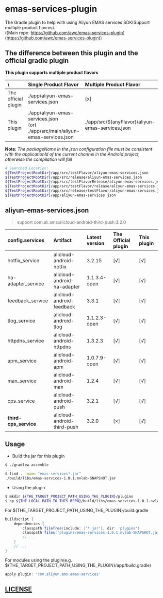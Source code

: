 # emas-services-plugin

The Gradle plugin to help with using Aliyun EMAS services SDK(Support multiple product flavros).<br/>
([Main repo: https://github.com/awc/emas-services-plugin](https://github.com/awc/emas-services-plugin))

## The difference between this plugin and the official gradle plugin

**This plugin supports multiple product flavors**

| \                  | Single Product Flavor | Multiple Product Flavor |
|:-------------------|:----------------------|:-------------------------|
| The official plugin | ./app/aliyun-emas-services.json | [x] |
| This plugin        | ./app/aliyun-emas-services.json<br/>(or) ./app/src/main/aliyun-emas-services.json | ./app/src/${anyFlavor}/aliyun-emas-services.json |

**Note:** *The packageName in the json configuration file must be consistent with the applicationId of the current channel in the Android project, otherwise the compilation will fail*

```sh
# Searched Location:
${TestProjectRootDir}/app/src/testFlavor/aliyun-emas-services.json
${TestProjectRootDir}/app/src/release/aliyun-emas-services.json
${TestProjectRootDir}/app/src/testFlavorRelease/aliyun-emas-services.json
${TestProjectRootDir}/app/src/testFlavor/release/aliyun-emas-services.json
${TestProjectRootDir}/app/src/release/testFlavor/aliyun-emas-services.json
${TestProjectRootDir}/app/aliyun-emas-services.json
```

## aliyun-emas-services.json

> support com.ali.ams:alicloud-android-third-push:3.2.0

| config.services | Artifact     | Latest version | The Official plugin | This plugin |
|:----------------|:-------------|:---------------|:-------------------|:------------|
| hotfix_service  | alicloud-android-hotfix | 3.2.15 |  [√] | [√] |
| ha-adapter_service  | alicloud-android-ha-adapter | 1.1.3.4-open |  [√] | [√] |
| feedback_service  | alicloud-android-feedback | 3.3.1 |  [√] | [√] |
| tlog_service  | alicloud-android-tlog | 1.1.2.3-open |  [√] | [√] |
| httpdns_service  | alicloud-android-httpdns | 1.3.2.3 |  [√] | [√] |
| apm_service  | alicloud-android-apm | 1.0.7.9-open |  [√] | [√] |
| man_service  | alicloud-android-man | 1.2.4 |  [√] | [√] |
| cps_service  | alicloud-android-push | 3.2.1 |  [√] | [√] |
| **third-cps_service**  | alicloud-android-third-push | 3.2.0 |  [×] | [√] |

## Usage

* Build the jar for this plugin

```sh
$ ./gradlew assemble
...
$ find . -name "emas-services*.jar"
./build/libs/emas-services-1.0.1.nvlab-SNAPSHOT.jar
```
* Using the plugin

```sh
$ mkdir ${THE_TARGET_PROJECT_PATH_USING_THE_PLUGIN}/plugins
$ cp ${THE_LOCAL_PATH_TO_THIS_REPO}/build/libs/emas-services-1.0.1.nvlab-SNAPSHOT.jar ${THE_TARGET_PROJECT_PATH_USING_THE_PLUGIN}/plugins/
```

For ${THE_TARGET_PROJECT_PATH_USING_THE_PLUGIN}/build.gradle

```groovy
buildscript {
    dependencies {
        classpath fileTree(include: ['*.jar'], dir: 'plugins')
        classpath files('plugins/emas-services-1.0.1.nvlab-SNAPSHOT.jar')
        // ...
    }
    // ...
}
```

For modules using the plugin(e.g. ${THE_TARGET_PROJECT_PATH_USING_THE_PLUGIN}/app/build.gradle)

```groovy
apply plugin: 'com.aliyun.ams.emas-services'
```

## [LICENSE](./LICENSE)
